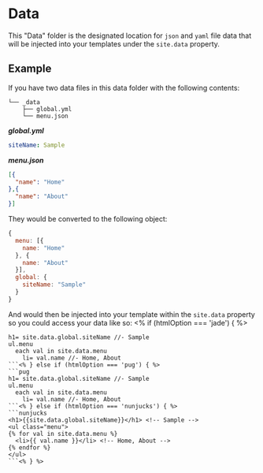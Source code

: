 # Data

This "Data" folder is the designated location for `json` and `yaml` file data
that will be injected into your templates under the `site.data` property.

## Example

If you have two data files in this data folder with the following contents:

```
└── _data
    ├── global.yml
    └── menu.json
```

***global.yml***

```yml
siteName: Sample
```

***menu.json***

```json
[{
  "name": "Home"
},{
  "name": "About"
}]
```

They would be converted to the following object:

```js
{
  menu: [{
    name: "Home"
  }, {
    name: "About"
  }],
  global: {
    siteName: "Sample"
  }
}
```

And would then be injected into your template within the `site.data` property
so you could access your data like so:
<% if (htmlOption === 'jade') { %>
```jade
h1= site.data.global.siteName //- Sample
ul.menu
  each val in site.data.menu
    li= val.name //- Home, About
```<% } else if (htmlOption === 'pug') { %>
```pug
h1= site.data.global.siteName //- Sample
ul.menu
  each val in site.data.menu
    li= val.name //- Home, About
```<% } else if (htmlOption === 'nunjucks') { %>
```nunjucks
<h1>{{site.data.global.siteName}}</h1> <!-- Sample -->
<ul class="menu">
{% for val in site.data.menu %}
  <li>{{ val.name }}</li> <!-- Home, About -->
{% endfor %}
</ul>
```<% } %>
